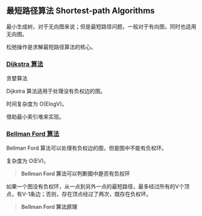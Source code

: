 ## 最短路径算法 Shortest-path Algorithms

最小生成树，对于无向图来说；但是最短路径问题，一般对于有向图，同时也适用无向图。

松弛操作是求解最短路径算法的核心。

### [Dijkstra 算法](https://github.com/steveLauwh/Data-Structures-And-Algorithms/tree/master/Graph/Shortest-path%20Algorithms/Dijkstra)

贪婪算法

Dijkstra 算法适用于处理没有负权边的图。

时间复杂度为 O(ElogV)。

借助最小索引堆来实现。

### [Bellman Ford 算法](https://github.com/steveLauwh/Data-Structures-And-Algorithms/tree/master/Graph/Shortest-path%20Algorithms/Bellman%20Ford)

Bellman Ford 算法可以处理有负权边的图，但是图中不能有负权环。

复杂度为 O(EV)。

> **Bellman Ford 算法可以判断图中是否有负权环**

如果一个图没有负权环，从一点到另外一点的最短路径，最多经过所有的V个顶点，有V-1条边；否则，存在顶点经过了两次，既存在负权环。

> **Bellman Ford 算法原理**



